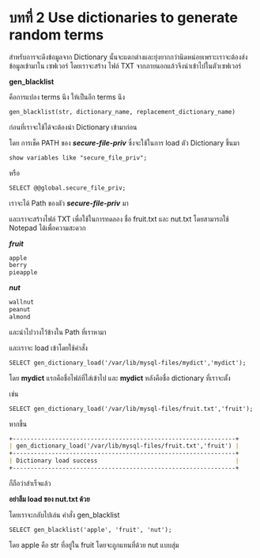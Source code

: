# บทที่ 2 Use dictionaries to generate random terms

สำหรับการจะดึงข้อมูลจาก Dictionary นั้นจะแตกต่างและยุ่งยากกว่านิดหน่อยเพราะเราจะต้องส่งข้อมูลเข้ามาใน เซฟเวอร์
โดยเราจะสร้าง ไฟล์ TXT จากภายนอกแล้วจึงนำเข้าไปในตัวเซฟเวอร์ 


**gen_blacklist**

คือการแปลง terms นึง ให้เป็นอีก terms นึง
``````markdown
gen_blacklist(str, dictionary_name, replacement_dictionary_name)
``````
ก่อนที่เราจะใช้ได้จะต้องนำ Dictionary เข้ามาก่อน

โดย การเช็ค PATH ของ ***secure-file-priv*** ซึ่งจะใช้ในการ load ตัว Dictionary ขึ้นมา

``````markdown
show variables like "secure_file_priv"; 
``````
หรือ
``````markdown
SELECT @@global.secure_file_priv;
``````

เราจะได้ Path ของตัว ***secure-file-priv*** มา

และเราจะสร้างไฟล์ TXT เพื่อใช้ในการทดลอง ชื่อ fruit.txt และ nut.txt โดยสามารถใช้ Notepad ได้เพื่อความสะดวก

***fruit***
``````markdown
apple
berry
pieapple
``````

***nut***
``````markdown
wallnut
peanut
almond
``````
และนำไปวางไว้ข้างใน Path ที่เราหามา

และเราจะ load เข้าโดยใช้คำสั่ง
``````markdown
SELECT gen_dictionary_load('/var/lib/mysql-files/mydict','mydict');
``````

โดย **mydict** แรกคือชื่อไฟล์ที่ใส่เข้าไป และ **mydict** หลังคือชื่อ dictionary ที่เราจะตั้ง

เช่น
``````markdown
SELECT gen_dictionary_load('/var/lib/mysql-files/fruit.txt','fruit');
``````
หากขึ้น
``````markdown
+---------------------------------------------------------------+
| gen_dictionary_load('/var/lib/mysql-files/fruit.txt','fruit') |
+---------------------------------------------------------------+
| Dictionary load success                                       |
+---------------------------------------------------------------+
``````
ก็ถือว่าสำเร็จแล้ว 

**อย่าลืม load ของ nut.txt ด้วย**

โดยเราจะกลับไปเล่น คำสั่ง gen_blacklist

``````markdown
SELECT gen_blacklist('apple', 'fruit', 'nut');
``````

โดย apple คือ str ที่อยู่ใน fruit โดยจะถูกแทนที่ด้วย nut แบบสุ่ม 
